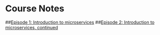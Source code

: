# Course Notes

##[Episode 1: Introduction to microservices](./1-intro-to-microservices.md)
##[Episode 2: Introduction to microservices, continued](./2-intro-continued.md)